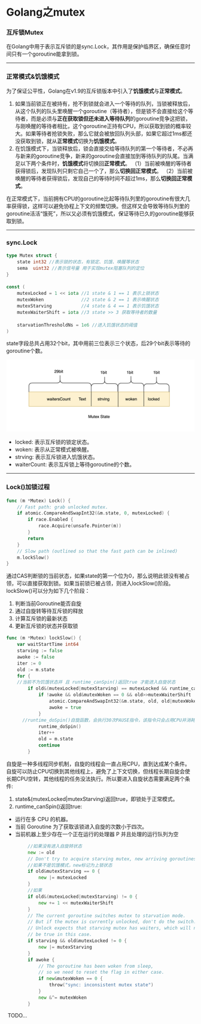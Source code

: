 # Golang之mutex

### 互斥锁Mutex

在Golang中用于表示互斥锁的是sync.Lock，其作用是保护临界区，确保任意时间只有一个goroutine能拿到锁。

---

### 正常模式&饥饿模式

为了保证公平性，Golang在v1.9的互斥锁版本中引入了**饥饿模式**与**正常模式**。

1. 如果当前锁正在被持有，抢不到锁就会进入一个等待的队列，当锁被释放后，从这个队列的队头里唤醒一个goroutine（等待者），但是锁不会直接给这个等待者，而是必须与**正在获取锁但还未进入等待队列**的goroutine竞争这把锁，与刚唤醒的等待者相比，这个goroutine正持有CPU，所以获取到锁的概率较大。如果等待者抢锁失败，那么它就会被放回队列头部，如果它超过1ms都还没获取到锁，就从**正常模式**切换为**饥饿模式**。
2. 在饥饿模式下，当锁释放后，锁会直接交给等待队列的第一个等待者，不必再与新来的goroutine竞争，新来的goroutine会直接加到等待队列的队尾。当满足以下两个条件时，**饥饿模式**将切换回**正常模式**。
    （1）当前被唤醒的等待者获得锁后，发现队列只剩它自己一个了，那么**切换回正常模式**。
    （2）当前被唤醒的等待者获得锁后，发现自己的等待时间不超过1ms，那么**切换回正常模式**。

在正常模式下，当前拥有CPU的goroutine比起等待队列里的goroutine有很大几率获得锁，这样可以避免协程上下文的频繁切换。但这样又会导致等待队列里的goroutine活活“饿死”，所以又必须有饥饿模式，保证等待已久的goroutine能够获取到锁。

---

### sync.Lock

```go
type Mutex struct {
	state int32 //表示锁的状态，有锁定、饥饿、唤醒等状态
	sema  uint32 //表示信号量 用于实现mutex阻塞队列的定位
}

const (
	mutexLocked = 1 << iota //1 state & 1 == 1 表示上锁状态
	mutexWoken	            //2 state & 2 == 1 表示唤醒状态 
	mutexStarving           //4 state & 4 == 1 表示饥饿状态
	mutexWaiterShift = iota //3 state >> 3 获取等待者的数量	

	starvationThresholdNs = 1e6 //进入饥饿状态的阈值
)
```

state字段总共占用32个bit，其中用前三位表示三个状态，后29个bit表示等待的goroutine个数。

![d9c038b6df9ba92d2d89491fbb0453f8.png](image/d9c038b6df9ba92d2d89491fbb0453f8.png)

* locked: 表示互斥锁的锁定状态。
* woken: 表示从正常模式被唤醒。
* strving: 表示互斥锁进入饥饿状态。
* waiterCount: 表示互斥锁上等待goroutine的个数。

---

### Lock\(\)加锁过程

```go
func (m *Mutex) Lock() {
	// Fast path: grab unlocked mutex.
	if atomic.CompareAndSwapInt32(&m.state, 0, mutexLocked) {
		if race.Enabled {
			race.Acquire(unsafe.Pointer(m))
		}
		return
	}
	// Slow path (outlined so that the fast path can be inlined)
	m.lockSlow()
}
```

通过CAS判断锁的当前状态，如果state的第一个位为0，那么说明此锁没有被占领，可以直接获取到锁。如果当前锁已被占领，则进入lockSlow\(\)阶段。lockSlow\(\)可以分为如下几个阶段：

1. 判断当前Goroutine能否自旋
2. 通过自旋转等待互斥锁的释放
3. 计算互斥锁的最新状态
4. 更新互斥锁的状态并获取锁

```go
func (m *Mutex) lockSlow() {
	var waitStartTime int64
	starving := false
	awoke := false
	iter := 0
	old := m.state
	for {
    //当前不为饥饿状态并 且 runtime_canSpin()返回true 才能进入自旋状态
		if old&(mutexLocked|mutexStarving) == mutexLocked && runtime_canSpin(iter) {
			if !awoke && old&mutexWoken == 0 && old>>mutexWaiterShift != 0 &&
				atomic.CompareAndSwapInt32(&m.state, old, old|mutexWoken) {
				awoke = true
			}
      //runtime_doSpin()自旋函数，会执行30次PAUSE指令，该指令只会占用CPU并消耗CPU时间
			runtime_doSpin()
			iter++
			old = m.state
			continue
		}
```

自旋是一种多线程同步机制，自旋的线程会一直占用CPU，直到达成某个条件。自旋可以防止CPU切换到其他线程上，避免了上下文切换，但线程长期自旋会使长期CPU空转，其他线程的任务没法执行。所以要进入自旋状态需要满足两个条件:

1. state&\(mutexLocked|mutexStarving\)返回true，即锁处于正常模式。
2. runtime\_canSpin\(\)返回true:

* 运行在多 CPU 的机器。
* 当前 Goroutine 为了获取该锁进入自旋的次数小于四次。
* 当前机器上至少存在一个正在运行的处理器 P 并且处理的运行队列为空

```go
        //如果没有进入自旋转状态
		new := old
		// Don't try to acquire starving mutex, new arriving goroutines must queue.
        //如果不是饥饿模式，new标记为上锁状态
		if old&mutexStarving == 0 {
			new |= mutexLocked
		}
        //如果
		if old&(mutexLocked|mutexStarving) != 0 {
			new += 1 << mutexWaiterShift
		}
		// The current goroutine switches mutex to starvation mode.
		// But if the mutex is currently unlocked, don't do the switch.
		// Unlock expects that starving mutex has waiters, which will not
		// be true in this case.
		if starving && old&mutexLocked != 0 {
			new |= mutexStarving
		}
		if awoke {
			// The goroutine has been woken from sleep,
			// so we need to reset the flag in either case.
			if new&mutexWoken == 0 {
				throw("sync: inconsistent mutex state")
			}
			new &^= mutexWoken
		}
```

​		TODO...

